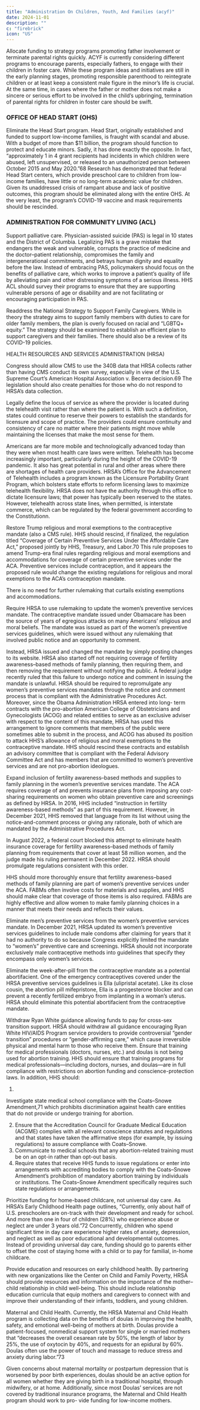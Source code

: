 ```yaml
---
title: "Administration On Children, Youth, And Families (acyf)"
date: 2024-11-01
description: ""
c: "firebrick"
icon: "US"
---
```



Allocate funding to strategy programs promoting father involvement
or terminate parental rights quickly. ACYF is currently considering
different programs to encourage parents, especially fathers, to engage with
their children in foster care. While these program ideas and initiatives are
still in the early planning stages, promoting responsible parenthood to
reintegrate children or at least keep a consistent male figure in the minor’s
life is crucial. At the same time, in cases where the father or mother does
not make a sincere or serious effort to be involved in the child’s upbringing,
termination of parental rights for children in foster care should be swift.


### OFFICE OF HEAD START (OHS)

Eliminate the Head Start program. Head Start, originally established
and funded to support low-income families, is fraught with scandal and
abuse. With a budget of more than $11 billion, the program should function
to protect and educate minors. Sadly, it has done exactly the opposite. In
fact, “approximately 1 in 4 grant recipients had incidents in which children
were abused, left unsupervised, or released to an unauthorized person
between October 2015 and May 2020.”68 Research has demonstrated that
federal Head Start centers, which provide preschool care to children from
low-income families, have little or no long-term academic value for children.
Given its unaddressed crisis of rampant abuse and lack of positive outcomes,
this program should be eliminated along with the entire OHS. At the very
least, the program’s COVID-19 vaccine and mask requirements should
be rescinded.


### ADMINISTRATION FOR COMMUNITY LIVING (ACL)

Support palliative care. Physician-assisted suicide (PAS) is legal in 10
states and the District of Columbia. Legalizing PAS is a grave mistake that
endangers the weak and vulnerable, corrupts the practice of medicine
and the doctor–patient relationship, compromises the family and
intergenerational commitments, and betrays human dignity and equality
before the law. Instead of embracing PAS, policymakers should focus on
the benefits of palliative care, which works to improve a patient’s quality
of life by alleviating pain and other distressing symptoms of a serious
illness. HHS ACL should survey their programs to ensure that they are
supporting vulnerable persons of age or disability and are not facilitating or
encouraging participation in PAS.


Readdress the National Strategy to Support Family Caregivers. While
in theory the strategy aims to support family members with duties to care
for older family members, the plan is overly focused on racial and “LGBTQ+
equity.” The strategy should be examined to establish an efficient plan to
support caregivers and their families. There should also be a review of its
COVID-19 policies.

HEALTH RESOURCES AND SERVICES ADMINISTRATION (HRSA)

Congress should allow CMS to use the 340B data that HRSA collects
rather than having CMS conduct its own survey, especially in view
of the U.S. Supreme Court’s American Hospital Association v. Becerra
decision.69 The legislation should also create penalties for those who do not
respond to HRSA’s data collection.

Legally define the locus of service as where the provider is located
during the telehealth visit rather than where the patient is. With such
a definition, states could continue to reserve their powers to establish the
standards for licensure and scope of practice. The providers could ensure
continuity and consistency of care no matter where their patients might
move while maintaining the licenses that make the most sense for them.

Americans are far more mobile and technologically advanced today than
they were when most health care laws were written. Telehealth has become
increasingly important, particularly during the height of the COVID-19
pandemic. It also has great potential in rural and other areas where there
are shortages of health care providers. HRSA’s Office for the Advancement
of Telehealth includes a program known as the Licensure Portability Grant
Program, which bolsters state efforts to reform licensing laws to maximize
telehealth flexibility. HRSA does not have the authority through this office
to dictate licensure laws; that power has typically been reserved to the
states. However, telehealth across state lines, when permitted, is interstate
commerce, which can be regulated by the federal government according to
the Constitutionn.

Restore Trump religious and moral exemptions to the contraceptive
mandate (also a CMS rule). HHS should rescind, if finalized, the
regulation titled “Coverage of Certain Preventive Services Under the
Affordable Care Act,” proposed jointly by HHS, Treasury, and Labor.70 This
rule proposes to amend Trump-era final rules regarding religious and
moral exemptions and accommodations for coverage of certain preventive
services under the ACA. Preventive services include contraception, and it appears the proposed rule would change the existing regulations for
religious and moral exemptions to the ACA’s contraception mandate.

There is no need for further rulemaking that curtails existing exemptions
and accommodations.

Require HRSA to use rulemaking to update the women’s preventive
services mandate. The contraceptive mandate issued under Obamacare
has been the source of years of egregious attacks on many Americans’
religious and moral beliefs. The mandate was issued as part of the women’s
preventive services guidelines, which were issued without any rulemaking
that involved public notice and an opportunity to comment.

Instead, HRSA
issued and changed the mandate by simply posting changes to its website.
HRSA also started off not requiring coverage of fertility awareness–based
methods of family planning, then requiring them, and then removing the
requirement without notifying the public. A federal judge recently ruled
that this failure to undergo notice and comment in issuing the mandate
is unlawful. HRSA should be required to repromulgate any women’s
preventive services mandates through the notice and comment process that
is compliant with the Administrative Procedures Act.
﻿
Moreover, since the Obama Administration HRSA entered into long-
term contracts with the pro-abortion American College of Obstetricians
and Gynecologists (ACOG) and related entities to serve as an exclusive
adviser with respect to the content of this mandate, HRSA has used
this arrangement to ignore comments that members of the public were
sometimes able to submit in the process, and ACOG has abused its
position to attack HHS’s allowance of religious and moral exemptions
to the contraceptive mandate. HHS should rescind these contracts and
establish an advisory committee that is compliant with the Federal Advisory
Committee Act and has members that are committed to women’s preventive
services and are not pro-abortion ideologues.

Expand inclusion of fertility awareness–based methods and supplies
to family planning in the women’s preventive services mandate. The
ACA requires coverage of and prevents insurance plans from imposing
any cost-sharing requirements on women who obtain preventive care and
screenings as defined by HRSA. In 2016, HHS included “instruction in
fertility awareness-based methods” as part of this requirement. However,
in December 2021, HHS removed that language from its list without
using the notice-and-comment process or giving any rationale, both of
which are mandated by the Administrative Procedures Act. 

In August 2022, a federal court blocked this attempt to eliminate health insurance
coverage for fertility awareness–based methods of family planning from
requirements that cover at least 58 million women, and the judge made his
ruling permanent in December 2022. HRSA should promulgate regulations
consistent with this order.

HHS should more thoroughly ensure that fertility awareness–based
methods of family planning are part of women’s preventive services under
the ACA. FABMs often involve costs for materials and supplies, and HHS
should make clear that coverage of those items is also required. FABMs
are highly effective and allow women to make family planning choices in a
manner that meets their needs and reflects their values.

Eliminate men’s preventive services from the women’s preventive
services mandate. In December 2021, HRSA updated its women’s
preventive services guidelines to include male condoms after claiming for
years that it had no authority to do so because Congress explicitly limited
the mandate to “women’s” preventive care and screenings. HRSA should not
incorporate exclusively male contraceptive methods into guidelines that
specify they encompass only women’s services.

Eliminate the week-after-pill from the contraceptive mandate as a
potential abortifacient. One of the emergency contraceptives covered
under the HRSA preventive services guidelines is Ella (ulipristal acetate).
Like its close cousin, the abortion pill mifepristone, Ella is a progesterone
blocker and can prevent a recently fertilized embryo from implanting in a
woman’s uterus. HRSA should eliminate this potential abortifacient from
the contraceptive mandate.

Withdraw Ryan White guidance allowing funds to pay for cross-sex
transition support. HRSA should withdraw all guidance encouraging
Ryan White HIV/AIDS Program service providers to provide controversial
“gender transition” procedures or “gender-affirming care,” which cause
irreversible physical and mental harm to those who receive them.
Ensure that training for medical professionals (doctors, nurses, etc.)
and doulas is not being used for abortion training. HHS should ensure
that training programs for medical professionals—including doctors, nurses,
and doulas—are in full compliance with restrictions on abortion funding
and conscience-protection laws. In addition, HHS should:

1.
Investigate state medical school compliance with the Coats–Snowe
Amendment,71 which prohibits discrimination against health care
entities that do not provide or undergo training for abortion.

2. Ensure that the Accreditation Council for Graduate Medical Education
(ACGME) complies with all relevant conscience statutes and
regulations and that states have taken the affirmative steps (for example,
by issuing regulations) to assure compliance with Coats–Snowe.
3. Communicate to medical schools that any abortion-related training
must be on an opt-in rather than opt-out basis.
4. Require states that receive HHS funds to issue regulations or enter into
arrangements with accrediting bodies to comply with the Coats–Snowe
Amendment’s prohibition of mandatory abortion training by individuals
or institutions. The Coats–Snowe Amendment specifically requires
such state regulations or arrangements.

Prioritize funding for home-based childcare, not universal day care.
As HRSA’s Early Childhood Health page outlines, “Currently, only about
half of U.S. preschoolers are on-track with their development and ready
for school. And more than one in four of children (28%) who experience
abuse or neglect are under 3 years old.”72 Concurrently, children who spend
significant time in day care experience higher rates of anxiety, depression,
and neglect as well as poor educational and developmental outcomes.
Instead of providing universal day care, funding should go to parents
either to offset the cost of staying home with a child or to pay for familial,
in-home childcare.

Provide education and resources on early childhood health. By
partnering with new organizations like the Center on Child and Family
Poverty, HRSA should provide resources and information on the importance
of the mother–child relationship in child well-being. This should include
relationship education curricula that equip mothers and caregivers to
connect with and improve their understanding of their infants, toddlers, and
young children.

Maternal and Child Health. Currently, the HRSA Maternal and Child Health
program is collecting data on the benefits of doulas in improving the health, safety,
and emotional well-being of mothers at birth. Doulas provide a patient-focused,
nonmedical support system for single or married mothers that “decreases the overall cesarean rate by 50%, the length of labor by 25%, the use of oxytocin by
40%, and requests for an epidural by 60%. Doulas often use the power of touch
and massage to reduce stress and anxiety during labor.”73

Given concerns about maternal mortality or postpartum depression that is
worsened by poor birth experiences, doulas should be an active option for all
women whether they are giving birth in a traditional hospital, through midwifery,
or at home. Additionally, since most Doulas’ services are not covered by traditional
insurance programs, the Maternal and Child Health program should work to pro-
vide funding for low-income mothers.

